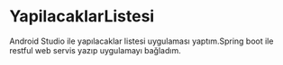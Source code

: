 # YapilacaklarListesi
Android Studio ile yapılacaklar listesi uygulaması yaptım.Spring boot ile restful web servis yazıp uygulamayı bağladım.
